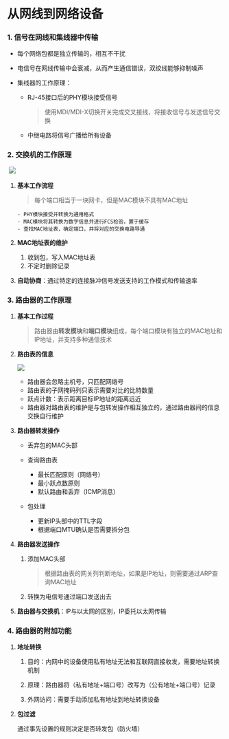 # 从网线到网络设备

### 1. 信号在网线和集线器中传输

 - 每个网络包都是独立传输的，相互不干扰

 - 电信号在网线传输中会衰减，从而产生通信错误，双绞线能够抑制噪声

 - 集线器的工作原理：

   - RJ-45接口后的PHY模块接受信号

     > 使用MDI/MDI-X切换开关完成交叉接线，将接收信号与发送信号交换

   - 中继电路将信号广播给所有设备

### 2. 交换机的工作原理

​	![](E:\计算机网络\网络是怎样连接的\imgs\switches.png)

 1. **基本工作流程**

    > 每个端口相当于一块网卡，但是MAC模块不具有MAC地址

		- PHY模块接受并转换为通用格式
		- MAC模块将其转换为数字信息并进行FCS检验，置于缓存
		- 查找MAC地址表，确定端口，并将对应的交换电路导通

2. **MAC地址表的维护**
   1. 收到包，写入MAC地址表
   2. 不定时删除记录

3. **自动协商**：通过特定的连接脉冲信号发送支持的工作模式和传输速率

### 3. 路由器的工作原理

1. **基本工作过程**

   > 路由器由**转发模块**和**端口模块**组成，每个端口模块有独立的MAC地址和IP地址，并支持多种通信技术

2. **路由表的信息**

   ![](./imgs/route_table.png)

   - 路由器会忽略主机号，只匹配网络号
   - 路由表的子网掩码列只表示需要对比的比特数量
   - 跃点计数：表示距离目标IP地址的距离远近
   - 路由器对路由表的维护是与包转发操作相互独立的，通过路由器间的信息交换自行维护

3. **路由器转发操作**

   - 丢弃包的MAC头部
   - 查询路由表
     - 最长匹配原则（网络号）
     - 最小跃点数原则
     - 默认路由和丢弃（ICMP消息）

   - 包处理
     - 更新IP头部中的TTL字段
     - 根据端口MTU确认是否需要拆分包

4. **路由器发送操作**

   1. 添加MAC头部

      > 根据路由表的网关列判断地址，如果是IP地址，则需要通过ARP查询MAC地址

   2. 转换为电信号通过端口发送出去

5. **路由器与交换机**：IP与以太网的区别，IP委托以太网传输

### 4. 路由器的附加功能

1. **地址转换**

   1. 目的：内网中的设备使用私有地址无法和互联网直接收发，需要地址转换机制

   2. 原理：路由器将（私有地址+端口号）改写为（公有地址+端口号）记录
   3. 外网访问：需要手动添加私有地址到地址转换设备

2. **包过滤**

   通过事先设置的规则决定是否转发包（防火墙）

